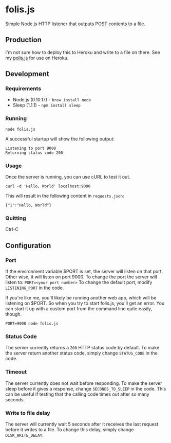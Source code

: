 folis.js
========

Simple Node.js HTTP listener that outputs POST contents to a file.

Production
----------

I'm not sure how to deploy this to Heroku and write to a file on there.  See
my [polis.js](https://github.com/kyletolle/polis.js) for use on Heroku.

Development
-----------

### Requirements

- Node.js (0.10.17) - `brew install node`
- Sleep   (1.1.1)   - `npm install sleep`

### Running

`node folis.js`

A successful startup will show the following output:

```
Listening to port 9000
Returning status code 200

```

### Usage

Once the server is running, you can use cURL to test it out.

`curl -d 'Hello, World' localhost:9000`

This will result in the following content in `requests.json`:

```
{"1":"Hello, World"}
```

### Quitting

Ctrl-C

Configuration
-------------

### Port

If the environment variable $PORT is set, the server will listen on that port.
Other wise, it will listen on port 9000.  To change the port the server will
listen to: `PORT=<your port number>` To change the default port, modify
`LISTENING_PORT` in the code.

If you're like me, you'll likely be running another web app, which will be
listening on $PORT. So when you try to start folis.js, you'll get an error.
You can start it up with a custom port from the command line quite easily,
though.

`PORT=9000 node folis.js`

### Status Code

The server currently returns a `200` HTTP status code by default. To make the
server return another status code, simply change `STATUS_CODE` in the code.

### Timeout

The server currently does not wait before responding. To make the server sleep
before it gives a response, change `SECONDS_TO_SLEEP` in the code.  This can be
useful if testing that the calling code times out after so many seconds.

### Write to file delay

The server will currently wait 5 seconds after it receives the last request
before it writes to a file. To change this delay, simply change
`DISK_WRITE_DELAY`.
